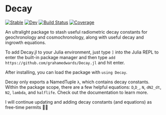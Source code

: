 # Decay

[![Stable](https://img.shields.io/badge/docs-stable-blue.svg)](https://grahamedwards.github.io/Decay.jl/stable/)
[![Dev](https://img.shields.io/badge/docs-dev-blue.svg)](https://grahamedwards.github.io/Decay.jl/dev/)
[![Build Status](https://github.com/grahamedwards/Decay.jl/actions/workflows/CI.yml/badge.svg?branch=main)](https://github.com/grahamedwards/Decay.jl/actions/workflows/CI.yml?query=branch%3Amain)
[![Coverage](https://codecov.io/gh/grahamedwards/Decay.jl/branch/main/graph/badge.svg)](https://codecov.io/gh/grahamedwards/Decay.jl)


An ultralight package to stash useful radiometric decay constants for geochronology and cosmochronology, along with useful decay and ingrowth equations. 

To add Decay.jl to your Julia environment, just type `]` into the Julia REPL to enter the built-in package manager and then type `add https://github.com/grahamedwards/Decay.jl` and hit enter.

After installing, you can load the package with `using Decay`.

Decay only exports a NamedTuple `λ`, which contains decay constants. Within the package scope, there are a few helpful equations: `D`,`D_`, `N`, `dN2_dt`, `N2`, `lambda`, and `halflife`. Check out the documentation to learn more. 

I will continue updating and adding decay constants (and equations) as free-time permits 😵‍💫
